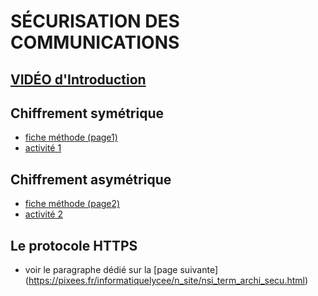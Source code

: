 # SÉCURISATION DES COMMUNICATIONS 

## [VIDÉO d'Introduction](https://youtu.be/V9bTy0gbXIQ?list=PLOapGKeH_KhFBC39ltMDhkEx1aI3hlwSK&t=111)

## Chiffrement symétrique
* [fiche méthode (page1)](https://github.com/thfruchart/tnsi-2020/blob/master/Architecture/S%C3%A9curisation/Fiche%20m%C3%A9thode%20chiffrement.pdf)
* [activité 1](https://github.com/thfruchart/tnsi-2020/blob/master/Architecture/S%C3%A9curisation/Activit%C3%A9-Chiffrement-SYMETRIQUE.pdf)


## Chiffrement asymétrique
* [fiche méthode (page2)](https://github.com/thfruchart/tnsi-2020/blob/master/Architecture/S%C3%A9curisation/Fiche%20m%C3%A9thode%20chiffrement.pdf)
* [activité 2](https://github.com/thfruchart/tnsi-2020/blob/master/Architecture/S%C3%A9curisation/Activit%C3%A9-Chiffrement-ASYMETRIQUE.pdf)

## Le protocole HTTPS
* voir le paragraphe dédié sur la [page suivante] (https://pixees.fr/informatiquelycee/n_site/nsi_term_archi_secu.html)
